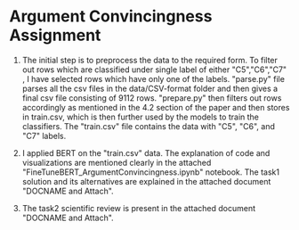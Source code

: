 # Argument Convincingness Assignment

1. The initial step is to preprocess the data to the required form. To filter out rows which are classified under single label of either "C5","C6","C7" , I have selected rows which have only one of the labels. 
"parse.py" file parses all the csv files in the data/CSV-format folder and then gives a final csv file consisting of 9112 rows. 
"prepare.py" then filters out rows accordingly as mentioned in the 4.2 section of the paper and then stores in train.csv, which is then further used by the models to train the classifiers. 
The "train.csv" file contains the data with "C5", "C6", and "C7" labels. 

2. I applied BERT on the "train.csv" data. The explanation of code and visualizations are mentioned clearly in the attached "FineTuneBERT_ArgumentConvincingness.ipynb" notebook. The task1 solution and its alternatives are explained in the attached document "DOCNAME and Attach".

3. The task2 scientific review is present in the attached document "DOCNAME and Attach".
